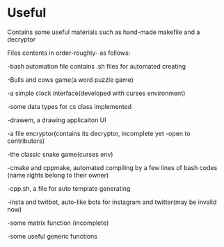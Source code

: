 # Useful
Contains some useful materials such as hand-made makefile and a decryptor

Files contents in order-roughly- as follows:

-bash automation file contains .sh files for automated creating

-Bulls and cows game(a word puzzle game)

-a simple clock interface(developed with curses environment)

-some data types for cs class implemented

-drawem, a drawing applicaiton UI

-a file encryptor(contains its decryptor, incomplete yet -open to contributors)

-the classic snake game(curses env)

-cmake and cppmake, automated compiling by a few lines of bash codes (name rights belong to their owner)

-cpp.sh, a file for auto template generating

-insta and twitbot, auto-like bots for instagram and twitter(may be invalid now)

-some matrix function (incomplete)

-some useful generic functions
